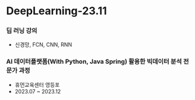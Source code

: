 # DeepLearning-23.11

### 딥 러닝 강의
- 신경망, FCN, CNN, RNN
### AI 데이터플랫폼(With Python, Java Spring) 활용한 빅데이터 분석 전문가 과정
- 휴먼교육센터 영등포
- 2023.07 ~ 2023.12
